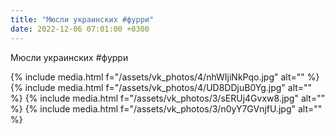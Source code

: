 ```yaml
---
title: "Мюсли украинских #фурри"
date: 2022-12-06 07:01:00 +0300
---
```


Мюсли украинских #фурри


{% include media.html f="/assets/vk_photos/4/nhWIjiNkPqo.jpg" alt="" %}
{% include media.html f="/assets/vk_photos/4/UD8DDjuB0Yg.jpg" alt="" %}
{% include media.html f="/assets/vk_photos/3/sERUj4Gvxw8.jpg" alt="" %}
{% include media.html f="/assets/vk_photos/3/n0yY7GVnjfU.jpg" alt="" %}
